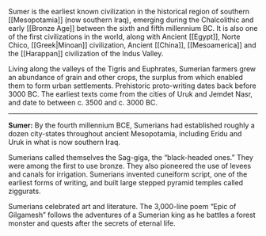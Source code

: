 Sumer is the earliest known civilization in the historical region of southern [[Mesopotamia]] (now southern Iraq), emerging during the Chalcolithic and early [[Bronze Age]] between the sixth and fifth millennium BC. It is also one of the first civilizations in the world, along with Ancient [[Egypt]], Norte Chico, [[Greek|Minoan]] civilization, Ancient [[China]], [[Mesoamerica]] and the [[Harappan]] civilization of the Indus Valley. 

Living along the valleys of the Tigris and Euphrates, Sumerian farmers grew an abundance of grain and other crops, the surplus from which enabled them to form urban settlements. Prehistoric proto-writing dates back before 3000 BC. The earliest texts come from the cities of Uruk and Jemdet Nasr, and date to between c. 3500 and c. 3000 BC.

---

**Sumer:** By the fourth millennium BCE, Sumerians had established roughly a dozen city-states throughout ancient Mesopotamia, including Eridu and Uruk in what is now southern Iraq.

Sumerians called themselves the Sag-giga, the “black-headed ones.” They were among the first to use bronze. They also pioneered the use of levees and canals for irrigation. Sumerians invented cuneiform script, one of the earliest forms of writing, and built large stepped pyramid temples called ziggurats.

Sumerians celebrated art and literature. The 3,000-line poem “Epic of Gilgamesh” follows the adventures of a Sumerian king as he battles a forest monster and quests after the secrets of eternal life.